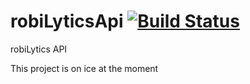 # robiLyticsApi [![Build Status](https://travis-ci.org/josemrobles/robiLyticsAPI.svg?branch=master)](https://travis-ci.org/josemrobles/robiLyticsAPI)
robiLytics API

This project is on ice at the moment
